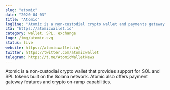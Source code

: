 ```yaml
---
slug: "atomic"
date: "2020-04-03"
title: "Atomic"
logline: "Atomic is a non-custodial crypto wallet and payments gateway that supports SOL and SPL tokens."
cta: "https://atomicwallet.io"
category: wallet, SPL, exchange
logo: /img/atomic.svg
status: live
website: https://atomicwallet.io/
twitter: https://twitter.com/atomicwallet
telegram: https://t.me/AtomicWalletNews
---
```


Atomic is a non-custodial crypto wallet that provides support for SOL and SPL tokens built on the Solana network. Atomic also offers payment gateway features and crypto on-ramp capabilities.
